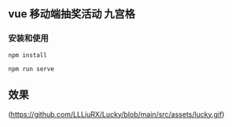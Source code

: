 ## vue 移动端抽奖活动 九宫格



### 安装和使用
```
npm install

```
```
npm run serve

```


## 效果
(https://github.com/LLLiuRX/Lucky/blob/main/src/assets/lucky.gif)

